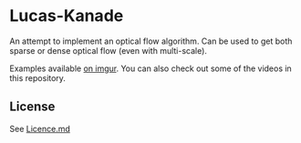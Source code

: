 # Lucas-Kanade

An attempt to implement an optical flow algorithm.
Can be used to get both sparse or dense optical flow (even with multi-scale).

Examples available [on imgur](https://imgur.com/a/PDdIXaf). You can also check out some of the videos in this repository.

## License

See [Licence.md](License.md)